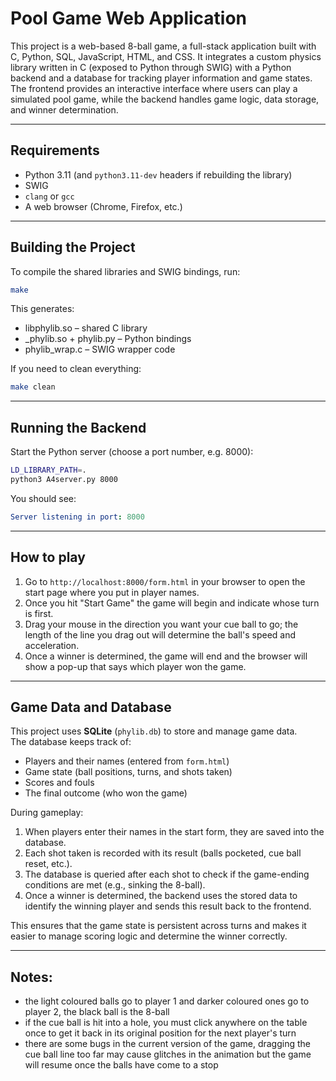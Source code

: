 # Pool Game Web Application

This project is a web-based 8-ball game, a full-stack application built with C, Python, SQL, JavaScript, HTML, and CSS. It integrates a custom physics library written in C (exposed to Python through SWIG) with a Python backend and a database for tracking player information and game states. The frontend provides an interactive interface where users can play a simulated pool game, while the backend handles game logic, data storage, and winner determination.

---

## Requirements
- Python 3.11 (and `python3.11-dev` headers if rebuilding the library)
- SWIG
- `clang` or `gcc`
- A web browser (Chrome, Firefox, etc.)

---

## Building the Project
To compile the shared libraries and SWIG bindings, run:

```bash
make
```
This generates:

- libphylib.so – shared C library
- _phylib.so + phylib.py – Python bindings
- phylib_wrap.c – SWIG wrapper code

If you need to clean everything:
```bash
make clean
```

---

## Running the Backend
Start the Python server (choose a port number, e.g. 8000):
```bash
LD_LIBRARY_PATH=.
python3 A4server.py 8000
```
You should see:
```yaml
Server listening in port: 8000
```

---

## How to play
1. Go to `http://localhost:8000/form.html` in your browser to open the start page where you put in player names.
2. Once you hit "Start Game" the game will begin and indicate whose turn is first.
3. Drag your mouse in the direction you want your cue ball to go; the length of the line you drag out will determine the ball's speed and acceleration.
4. Once a winner is determined, the game will end and the browser will show a pop-up that says which player won the game.

---

## Game Data and Database

This project uses **SQLite** (`phylib.db`) to store and manage game data.  
The database keeps track of:
- Players and their names (entered from `form.html`)
- Game state (ball positions, turns, and shots taken)
- Scores and fouls
- The final outcome (who won the game)

During gameplay:
1. When players enter their names in the start form, they are saved into the database.
2. Each shot taken is recorded with its result (balls pocketed, cue ball reset, etc.).
3. The database is queried after each shot to check if the game-ending conditions are met (e.g., sinking the 8-ball).
4. Once a winner is determined, the backend uses the stored data to identify the winning player and sends this result back to the frontend.

This ensures that the game state is persistent across turns and makes it easier to manage scoring logic and determine the winner correctly.

---

## Notes:

- the light coloured balls go to player 1 and darker coloured ones go to player 2, the black ball is the 8-ball
- if the cue ball is hit into a hole, you must click anywhere on the table once to get it back in its original position for the next player's turn
- there are some bugs in the current version of the game, dragging the cue ball line too far may cause glitches in the animation but the game will resume once the balls have come to a stop

